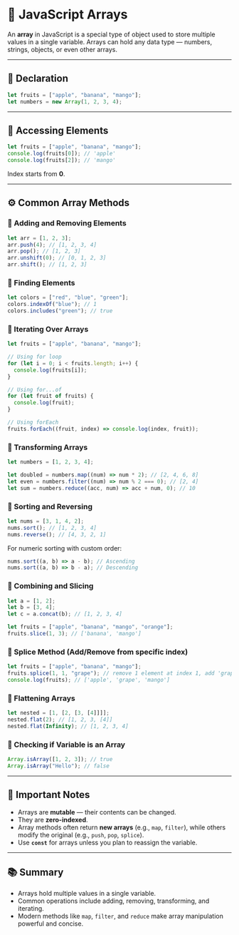 # 📝 JavaScript Arrays

An **array** in JavaScript is a special type of object used to store multiple values in a single variable. Arrays can hold any data type — numbers, strings, objects, or even other arrays.

---

## 🧩 Declaration

```javascript
let fruits = ["apple", "banana", "mango"];
let numbers = new Array(1, 2, 3, 4);
```

---

## 📘 Accessing Elements

```javascript
let fruits = ["apple", "banana", "mango"];
console.log(fruits[0]); // 'apple'
console.log(fruits[2]); // 'mango'
```

Index starts from **0**.

---

## ⚙️ Common Array Methods

### 🔹 Adding and Removing Elements

```javascript
let arr = [1, 2, 3];
arr.push(4); // [1, 2, 3, 4]
arr.pop(); // [1, 2, 3]
arr.unshift(0); // [0, 1, 2, 3]
arr.shift(); // [1, 2, 3]
```

### 🔹 Finding Elements

```javascript
let colors = ["red", "blue", "green"];
colors.indexOf("blue"); // 1
colors.includes("green"); // true
```

### 🔹 Iterating Over Arrays

```javascript
let fruits = ["apple", "banana", "mango"];

// Using for loop
for (let i = 0; i < fruits.length; i++) {
  console.log(fruits[i]);
}

// Using for...of
for (let fruit of fruits) {
  console.log(fruit);
}

// Using forEach
fruits.forEach((fruit, index) => console.log(index, fruit));
```

### 🔹 Transforming Arrays

```javascript
let numbers = [1, 2, 3, 4];

let doubled = numbers.map((num) => num * 2); // [2, 4, 6, 8]
let even = numbers.filter((num) => num % 2 === 0); // [2, 4]
let sum = numbers.reduce((acc, num) => acc + num, 0); // 10
```

### 🔹 Sorting and Reversing

```javascript
let nums = [3, 1, 4, 2];
nums.sort(); // [1, 2, 3, 4]
nums.reverse(); // [4, 3, 2, 1]
```

For numeric sorting with custom order:

```javascript
nums.sort((a, b) => a - b); // Ascending
nums.sort((a, b) => b - a); // Descending
```

### 🔹 Combining and Slicing

```javascript
let a = [1, 2];
let b = [3, 4];
let c = a.concat(b); // [1, 2, 3, 4]

let fruits = ["apple", "banana", "mango", "orange"];
fruits.slice(1, 3); // ['banana', 'mango']
```

### 🔹 Splice Method (Add/Remove from specific index)

```javascript
let fruits = ["apple", "banana", "mango"];
fruits.splice(1, 1, "grape"); // remove 1 element at index 1, add 'grape'
console.log(fruits); // ['apple', 'grape', 'mango']
```

### 🔹 Flattening Arrays

```javascript
let nested = [1, [2, [3, [4]]]];
nested.flat(2); // [1, 2, 3, [4]]
nested.flat(Infinity); // [1, 2, 3, 4]
```

### 🔹 Checking if Variable is an Array

```javascript
Array.isArray([1, 2, 3]); // true
Array.isArray("Hello"); // false
```

---

## 🧠 Important Notes

- Arrays are **mutable** — their contents can be changed.
- They are **zero-indexed**.
- Array methods often return **new arrays** (e.g., `map`, `filter`), while others modify the original (e.g., `push`, `pop`, `splice`).
- Use **`const`** for arrays unless you plan to reassign the variable.

---

## 📚 Summary

- Arrays hold multiple values in a single variable.
- Common operations include adding, removing, transforming, and iterating.
- Modern methods like `map`, `filter`, and `reduce` make array manipulation powerful and concise.
